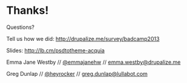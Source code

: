# Thanks!

Questions? 

Tell us how we did: http://drupalize.me/survey/badcamp2013

Slides: http://lb.cm/psdtotheme-acquia

Emma Jane Westby // [@emmajanehw](http://twitter.com/emmajanehw) // [emma.westby@drupalize.me](mailto:emma.westby@drupalize.me)

Greg Dunlap // [@heyrocker](http://twitter.com/heyrocker) // [greg.dunlap@lullabot.com](mailto:greg.dunlap@lullabot.com)

